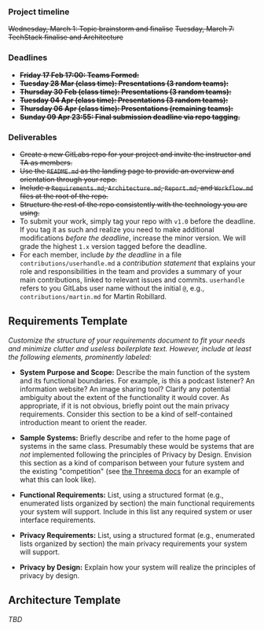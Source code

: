 ### Project timeline

~~Wednesday, March 1: Topic brainstorm and finalise~~
~~Tuesday, March 7: TechStack finalise and Architecture~~

### Deadlines

* ~~**Friday 17 Feb 17:00: Teams Formed:**~~
* ~~**Tuesday 28 Mar (class time): Presentations (3 random teams):**~~
* ~~**Thursday 30 Feb (class time): Presentations (3 random teams):**~~
* ~~**Tuesday 04 Apr (class time): Presentations (3 random teams):**~~
* ~~**Thursday 06 Apr (class time): Presentations (remaining teams):**~~
* ~~**Sunday 09 Apr 23:55: Final submission deadline via repo tagging.**~~



### Deliverables

* ~~Create a new GitLabs repo for your project and invite the instructor and TA as members.~~ 
* ~~Use the `README.md` as the landing page to provide an overview and orientation through your repo.~~
* ~~Include a `Requirements.md`, `Architecture.md`, `Report.md`, and `Workflow.md` files at the root of the repo.~~
* ~~Structure the rest of the repo consistently with the technology you are using.~~
* To submit your work, simply tag your repo with `v1.0` before the deadline. If you tag it as such and realize you need to make additional modifications _before the deadline_, increase the minor version. We will grade the highest `1.x` version tagged before the deadline.
* For each member, include _by the deadline_ in a file `contributions/userhandle.md` a _contribution statement_ that explains your role and responsibilities in the team and provides a summary of your main contributions, linked to relevant issues and commits. `userhandle` refers to you GitLabs user name without the initial `@`, e.g., `contributions/martin.md` for Martin Robillard. 

## Requirements Template

_Customize the structure of your requirements document to fit your needs and minimize clutter and useless boilerplate text. However, include at least the following elements, prominently labeled:_

* **System Purpose and Scope:** Describe the main function of the system and its functional boundaries. For example, is this a podcast listener? An information website? An image sharing tool? Clarify any potential ambiguity about the extent of the functionality it would cover. As appropriate, if it is not obvious, briefly point out the main privacy requirements. Consider this section to be a kind of self-contained introduction meant to orient the reader.

* **Sample Systems:** Briefly describe and refer to the home page of systems in the same class. Presumably these would be systems that are _not_ implemented following the principles of Privacy by Design. Envision this section as a kind of comparison between your future system and the existing "competition" (see [the Threema docs](https://threema.ch/en/messenger-comparison) for an example of what this can look like).

* **Functional Requirements:** List, using a structured format (e.g., enumerated lists organized by section) the main functional requirements your system will support. Include in this list any required system or user interface requirements.

* **Privacy Requirements:** List, using a structured format (e.g., enumerated lists organized by section) the main privacy requirements your system will support. 

* **Privacy by Design:** Explain how your system will realize the principles of privacy by design.

## Architecture Template

_TBD_
